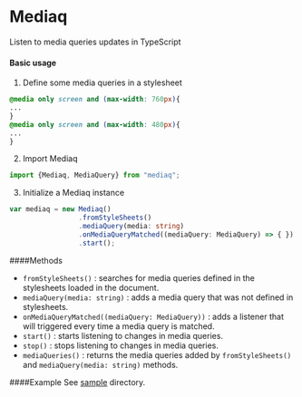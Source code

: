 # Mediaq
Listen to media queries updates in TypeScript

#### Basic usage
1. Define some media queries in a stylesheet
```css
@media only screen and (max-width: 760px){
...
}
@media only screen and (max-width: 480px){
...
}
```
2. Import Mediaq
```typescript
import {Mediaq, MediaQuery} from "mediaq";
```
3. Initialize a Mediaq instance
```typescript
var mediaq = new Mediaq()
                 .fromStyleSheets()
                 .mediaQuery(media: string)
                 .onMediaQueryMatched((mediaQuery: MediaQuery) => { })
                 .start();
```


####Methods
* ```fromStyleSheets()``` : searches for media queries defined in the stylesheets loaded in the document.
* ```mediaQuery(media: string)``` : adds a media query that was not defined in stylesheets.
* ```onMediaQueryMatched((mediaQuery: MediaQuery))``` : adds a listener that will triggered every time a media query is matched.
* ```start()``` : starts listening to changes in media queries.
* ```stop()``` : stops listening to changes in media queries.
* ```mediaQueries()``` : returns the media queries added by ```fromStyleSheets()``` and ```mediaQuery(media: string)``` methods.

####Example
See [sample](https://github.com/maroun-baydoun/mediaq/tree/master/sample) directory.
